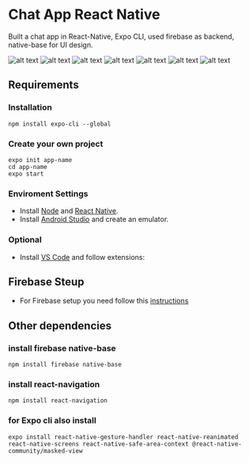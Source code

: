 # Chat App React Native

Built a chat app in React-Native, Expo CLI, used firebase as backend, native-base for UI design.

![alt text](https://github.com/rachit-keshari/Chat-App-React-Native/blob/main/screenshots/chat-01.gif)
![alt text](https://github.com/rachit-keshari/Chat-App-React-Native/blob/main/screenshots/chat-00.gif)
![alt text](https://github.com/rachit-keshari/Chat-App-React-Native/blob/main/screenshots/ss-0.jpeg)
![alt text](https://github.com/rachit-keshari/Chat-App-React-Native/blob/main/screenshots/ss-1.jpeg)
![alt text](https://github.com/rachit-keshari/Chat-App-React-Native/blob/main/screenshots/ss-2.jpeg)
![alt text](https://github.com/rachit-keshari/Chat-App-React-Native/blob/main/screenshots/ss-3.jpeg)
![alt text](https://github.com/rachit-keshari/Chat-App-React-Native/blob/main/screenshots/ss-4.jpeg)


## Requirements

### Installation
```
npm install expo-cli --global
```
### Create your own project
```
expo init app-name
cd app-name
expo start
```
### Enviroment Settings

- Install [Node](https://nodejs.org) and [React Native](https://facebook.github.io/react-native/).
- Install [Android Studio](https://developer.android.com/studio/index.html) and create an emulator.

### Optional

- Install [VS Code](https://code.visualstudio.com/) and follow extensions: 

## Firebase Steup

- For Firebase setup you need follow this [instructions](https://firebase.google.com/docs/android/setup)

## Other dependencies

### install firebase native-base
```
npm install firebase native-base
```
### install react-navigation
```
npm install react-navigation 
```
### for Expo cli also install
```
expo install react-native-gesture-handler react-native-reanimated react-native-screens react-native-safe-area-context @react-native-community/masked-view
```




